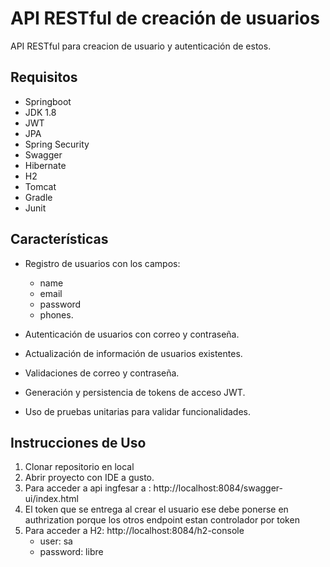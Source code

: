 # API RESTful de creación de usuarios

API RESTful para creacion de usuario y autenticación de estos.

## Requisitos
  - Springboot 
  - JDK 1.8
  - JWT
  - JPA
  - Spring Security
  - Swagger
  - Hibernate
  - H2
  - Tomcat
  - Gradle
  - Junit

## Características

- Registro de usuarios con los campos:
  - name
  - email
  - password
  - phones.
    
- Autenticación de usuarios con correo y contraseña.
- Actualización de información de usuarios existentes.
- Validaciones de correo y contraseña.
- Generación y persistencia de tokens de acceso JWT.
- Uso de pruebas unitarias para validar funcionalidades.


## Instrucciones de Uso

1. Clonar repositorio en local
2. Abrir proyecto con IDE a gusto.
4. Para acceder a api ingfesar a : http://localhost:8084/swagger-ui/index.html
5. El token que se entrega al crear el usuario ese debe ponerse en authrization porque los otros endpoint estan controlador por token 
6. Para acceder a H2: http://localhost:8084/h2-console
   - user: sa
   - password: libre


